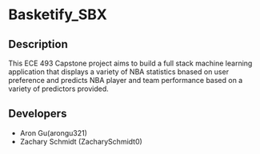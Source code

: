 # Basketify_SBX

## Description
This ECE 493 Capstone project aims to build a full stack machine learning application that displays a variety of NBA statistics bnased on user preference and predicts NBA player and team performance based on a variety of predictors provided.

## Developers
- Aron Gu(arongu321)
- Zachary Schmidt (ZacharySchmidt0)
